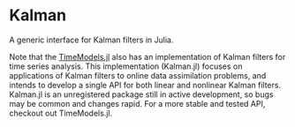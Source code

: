 # Kalman

<!--[![Build Status](https://travis-ci.org/wkearn/Kalman.jl.svg?branch=master)](https://travis-ci.org/wkearn/Kalman.jl)
[![Coverage Status](https://coveralls.io/repos/wkearn/Kalman.jl/badge.png?branch=master)](https://coveralls.io/r/wkearn/Kalman.jl?branch=master)-->

A generic interface for Kalman filters in Julia.

Note that the [TimeModels.jl](https://github.com/JuliaStats/TimeModels.jl) also has an implementation of Kalman filters for time series analysis. This implementation (Kalman.jl) focuses on applications of Kalman filters to online data assimilation problems, and intends to develop a single API for both linear and nonlinear Kalman filters. Kalman.jl is an unregistered package still in active development, so bugs may be common and changes rapid. For a more stable and tested API, checkout out TimeModels.jl.

